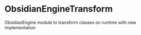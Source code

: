 # ObsidianEngineTransform
ObsidianEngine module to transform classes on runtime with new implementation
